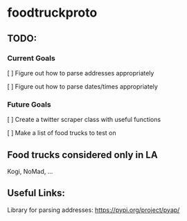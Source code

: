 # foodtruckproto

## TODO:
### Current Goals
[ ] Figure out how to parse addresses appropriately

[ ] Figure out how to parse dates/times appropriately

### Future Goals
[ ] Create a twitter scraper class with useful functions

[ ] Make a list of food trucks to test on


## Food trucks considered only in LA
Kogi, NoMad, ...

## Useful Links:
Library for parsing addresses: https://pypi.org/project/pyap/